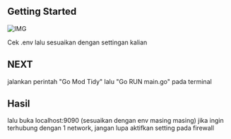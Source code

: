 ## Getting Started

![IMG](https://i.ibb.co/YkWK8y8/image-2024-01-15-085131934.png)

Cek .env lalu sesuaikan dengan settingan kalian

## NEXT

jalankan perintah
 "Go Mod Tidy"
lalu
 "Go RUN main.go"
pada terminal

## Hasil

lalu buka localhost:9090 (sesuaikan dengan env masing masing)
jika ingin terhubung dengan 1 network, jangan lupa aktifkan setting pada firewall
